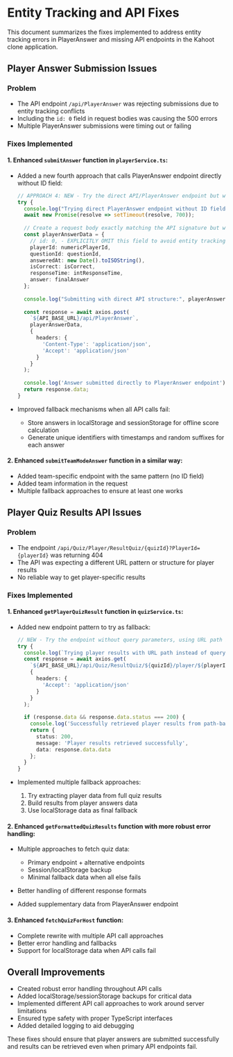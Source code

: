 # Entity Tracking and API Fixes

This document summarizes the fixes implemented to address entity tracking errors in PlayerAnswer and missing API endpoints in the Kahoot clone application.

## Player Answer Submission Issues

### Problem
- The API endpoint `/api/PlayerAnswer` was rejecting submissions due to entity tracking conflicts 
- Including the `id: 0` field in request bodies was causing the 500 errors
- Multiple PlayerAnswer submissions were timing out or failing

### Fixes Implemented

#### 1. Enhanced `submitAnswer` function in `playerService.ts`:
- Added a new fourth approach that calls PlayerAnswer endpoint directly without ID field:
  ```typescript
  // APPROACH 4: NEW - Try the direct API/PlayerAnswer endpoint but with NO ID field
  try {
    console.log("Trying direct PlayerAnswer endpoint without ID field");
    await new Promise(resolve => setTimeout(resolve, 700));
    
    // Create a request body exactly matching the API signature but without ID field
    const playerAnswerData = {
      // id: 0, - EXPLICITLY OMIT this field to avoid entity tracking conflicts
      playerId: numericPlayerId,
      questionId: questionId,
      answeredAt: new Date().toISOString(),
      isCorrect: isCorrect,
      responseTime: intResponseTime,
      answer: finalAnswer
    };
    
    console.log("Submitting with direct API structure:", playerAnswerData);
    
    const response = await axios.post(
      `${API_BASE_URL}/api/PlayerAnswer`,
      playerAnswerData,
      {
        headers: {
          'Content-Type': 'application/json',
          'Accept': 'application/json'
        }
      }
    );
    
    console.log('Answer submitted directly to PlayerAnswer endpoint');
    return response.data;
  }
  ```

- Improved fallback mechanisms when all API calls fail:
  - Store answers in localStorage and sessionStorage for offline score calculation
  - Generate unique identifiers with timestamps and random suffixes for each answer

#### 2. Enhanced `submitTeamModeAnswer` function in a similar way:
- Added team-specific endpoint with the same pattern (no ID field)
- Added team information in the request
- Multiple fallback approaches to ensure at least one works

## Player Quiz Results API Issues

### Problem
- The endpoint `/api/Quiz/Player/ResultQuiz/{quizId}?PlayerId={playerId}` was returning 404
- The API was expecting a different URL pattern or structure for player results
- No reliable way to get player-specific results

### Fixes Implemented

#### 1. Enhanced `getPlayerQuizResult` function in `quizService.ts`:
- Added new endpoint pattern to try as fallback:
  ```typescript
  // NEW - Try the endpoint without query parameters, using URL path instead
  try {
    console.log(`Trying player results with URL path instead of query params`);
    const response = await axios.get(
      `${API_BASE_URL}/api/Quiz/ResultQuiz/${quizId}/player/${playerId}`,
      {
        headers: {
          'Accept': 'application/json'
        }
      }
    );
    
    if (response.data && response.data.status === 200) {
      console.log('Successfully retrieved player results from path-based endpoint');
      return {
        status: 200,
        message: 'Player results retrieved successfully',
        data: response.data.data
      };
    }
  }
  ```

- Implemented multiple fallback approaches:
  1. Try extracting player data from full quiz results
  2. Build results from player answers data
  3. Use localStorage data as final fallback

#### 2. Enhanced `getFormattedQuizResults` function with more robust error handling:
- Multiple approaches to fetch quiz data:
  - Primary endpoint + alternative endpoints
  - Session/localStorage backup
  - Minimal fallback data when all else fails

- Better handling of different response formats
- Added supplementary data from PlayerAnswer endpoint

#### 3. Enhanced `fetchQuizForHost` function:
- Complete rewrite with multiple API call approaches
- Better error handling and fallbacks
- Support for localStorage data when API calls fail

## Overall Improvements

- Created robust error handling throughout API calls
- Added localStorage/sessionStorage backups for critical data
- Implemented different API call approaches to work around server limitations
- Ensured type safety with proper TypeScript interfaces
- Added detailed logging to aid debugging

These fixes should ensure that player answers are submitted successfully and results can be retrieved even when primary API endpoints fail. 